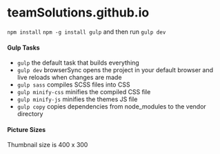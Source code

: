 # teamSolutions.github.io
`npm install`
`npm -g install gulp`  and then run `gulp dev`

#### Gulp Tasks

- `gulp` the default task that builds everything
- `gulp dev` browserSync opens the project in your default browser and live reloads when changes are made
- `gulp sass` compiles SCSS files into CSS
- `gulp minify-css` minifies the compiled CSS file
- `gulp minify-js` minifies the themes JS file
- `gulp copy` copies dependencies from node_modules to the vendor directory

#### Picture Sizes
Thumbnail size is 400 x 300